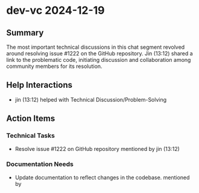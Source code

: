 # dev-vc 2024-12-19

## Summary
The most important technical discussions in this chat segment revolved around resolving issue #1222 on the GitHub repository. Jin (13:12) shared a link to the problematic code, initiating discussion and collaboration among community members for its resolution.

## Help Interactions
- jin (13:12) helped  with Technical Discussion/Problem-Solving

## Action Items

### Technical Tasks
- Resolve issue #1222 on GitHub repository mentioned by jin (13:12)

### Documentation Needs
- Update documentation to reflect changes in the codebase. mentioned by 